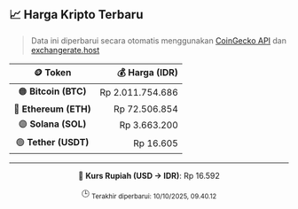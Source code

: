 

<!-- HARGA_KRIPTO -->
## 📈 Harga Kripto Terbaru

> Data ini diperbarui secara otomatis menggunakan [CoinGecko API](https://www.coingecko.com/) dan [exchangerate.host](https://exchangerate.host/)

<div align="center">

| 🪙 Token | 💰 Harga (IDR) |
|:------:|---------------:|
| 🟠 **Bitcoin (BTC)**   | Rp 2.011.754.686 |
| 🔵 **Ethereum (ETH)**  | Rp 72.506.854 |
| 🟣 **Solana (SOL)**    | Rp 3.663.200 |
| 🟢 **Tether (USDT)**   | Rp 16.605 |

---

💱 **Kurs Rupiah (USD → IDR)**: Rp 16.592

🕒 <sub>Terakhir diperbarui: 10/10/2025, 09.40.12</sub>

</div>
<!-- /HARGA_KRIPTO -->